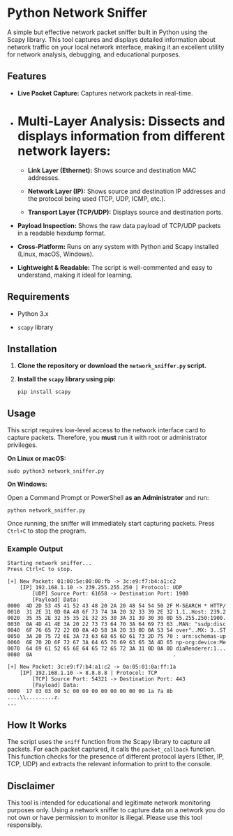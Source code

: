 # Python Network Sniffer

A simple but effective network packet sniffer built in Python using the Scapy library. This tool captures and displays detailed information about network traffic on your local network interface, making it an excellent utility for network analysis, debugging, and educational purposes.

## Features

* **Live Packet Capture:** Captures network packets in real-time.

* # **Multi-Layer Analysis:** Dissects and displays information from different network layers:

  * **Link Layer (Ethernet):** Shows source and destination MAC addresses.

  * **Network Layer (IP):** Shows source and destination IP addresses and the protocol being used (TCP, UDP, ICMP, etc.).

  * **Transport Layer (TCP/UDP):** Displays source and destination ports.

* **Payload Inspection:** Shows the raw data payload of TCP/UDP packets in a readable hexdump format.

* **Cross-Platform:** Runs on any system with Python and Scapy installed (Linux, macOS, Windows).

* **Lightweight & Readable:** The script is well-commented and easy to understand, making it ideal for learning.

## Requirements

* Python 3.x

* `scapy` library

## Installation

1. **Clone the repository or download the `network_sniffer.py` script.**

2. **Install the `scapy` library using pip:**

   ```
   pip install scapy
   ```

## Usage

This script requires low-level access to the network interface card to capture packets. Therefore, you **must** run it with root or administrator privileges.

**On Linux or macOS:**

```
sudo python3 network_sniffer.py
```

**On Windows:**

Open a Command Prompt or PowerShell **as an Administrator** and run:

```
python network_sniffer.py
```

Once running, the sniffer will immediately start capturing packets. Press `Ctrl+C` to stop the program.

### Example Output

```
Starting network sniffer...
Press Ctrl+C to stop.

[+] New Packet: 01:00:5e:00:00:fb -> 3c:e9:f7:b4:a1:c2
    [IP] 192.168.1.10 -> 239.255.255.250 | Protocol: UDP
        [UDP] Source Port: 61658 -> Destination Port: 1900
        [Payload] Data:
0000  4D 2D 53 45 41 52 43 48 20 2A 20 48 54 54 50 2F M-SEARCH * HTTP/
0010  31 2E 31 0D 0A 48 6F 73 74 3A 20 32 33 39 2E 32 1.1..Host: 239.2
0020  35 35 2E 32 35 35 2E 32 35 30 3A 31 39 30 30 0D 55.255.250:1900.
0030  0A 4D 41 4E 3A 20 22 73 73 64 70 3A 64 69 73 63 .MAN: "ssdp:disc
0040  6F 76 65 72 22 0D 0A 4D 58 3A 20 33 0D 0A 53 54 over"..MX: 3..ST
0050  3A 20 75 72 6E 3A 73 63 68 65 6D 61 73 2D 75 70 : urn:schemas-up
0060  6E 70 2D 6F 72 67 3A 64 65 76 69 63 65 3A 4D 65 np-org:device:Me
0070  64 69 61 52 65 6E 64 65 72 65 72 3A 31 0D 0A 0D diaRenderer:1...
0080  0A                                             .

[+] New Packet: 3c:e9:f7:b4:a1:c2 -> 0a:05:01:0a:ff:1a
    [IP] 192.168.1.10 -> 8.8.8.8 | Protocol: TCP
        [TCP] Source Port: 54321 -> Destination Port: 443
        [Payload] Data:
0000  17 03 03 00 5c 00 00 00 00 00 00 00 00 1a 7a 8b ....\\.........z.
...
```

## How It Works

The script uses the `sniff` function from the Scapy library to capture all packets. For each packet captured, it calls the `packet_callback` function. This function checks for the presence of different protocol layers (Ether, IP, TCP, UDP) and extracts the relevant information to print to the console.

## Disclaimer

This tool is intended for educational and legitimate network monitoring purposes only. Using a network sniffer to capture data on a network you do not own or have permission to monitor is illegal. Please use this tool responsibly.
